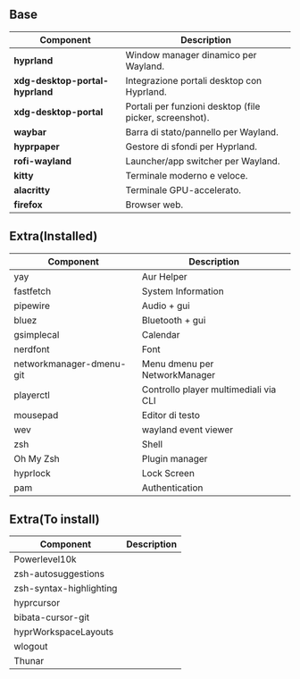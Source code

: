 ## Base

| Component                       | Description                                             |
|---------------------------------|---------------------------------------------------------|
| **hyprland**                    | Window manager dinamico per Wayland.                    |
| **xdg-desktop-portal-hyprland** | Integrazione portali desktop con Hyprland.              |
| **xdg-desktop-portal**          | Portali per funzioni desktop (file picker, screenshot). |
| **waybar**                      | Barra di stato/pannello per Wayland.                    |
| **hyprpaper**                   | Gestore di sfondi per Hyprland.                         |
| **rofi-wayland**                | Launcher/app switcher per Wayland.                      |
| **kitty**                       | Terminale moderno e veloce.                             |
| **alacritty**                   | Terminale GPU-accelerato.                               |
| **firefox**                     | Browser web.                                            |

## Extra(Installed)

| Component                | Description                           |
|--------------------------|---------------------------------------|
| yay                      | Aur Helper                            |
| fastfetch                | System Information                    |
| pipewire                 | Audio + gui                           |
| bluez                    | Bluetooth + gui                       |
| gsimplecal               | Calendar                              |
| nerdfont                 | Font                                  |
| networkmanager-dmenu-git | Menu dmenu per NetworkManager         |
| playerctl                | Controllo player multimediali via CLI |
| mousepad                 | Editor di testo                       |
| wev                      | wayland event viewer                  |
| zsh                      | Shell                                 |
| Oh My Zsh                | Plugin manager                        |
| hyprlock                 | Lock Screen                           |
| pam                      | Authentication                        |

## Extra(To install)

| Component               | Description |
|-------------------------|-------------|
| Powerlevel10k           |             |
| zsh-autosuggestions     |             |
| zsh-syntax-highlighting |             |
| hyprcursor              |             |
| bibata-cursor-git       |             |
| hyprWorkspaceLayouts    |             |
| wlogout                 |             |
| Thunar                  |             |



